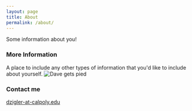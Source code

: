 ```yaml
---
layout: page
title: About
permalink: /about/
---
```


Some information about you!

### More Information

A place to include any other types of information that you'd like to include about yourself.
![Dave gets pied]({{site.baseurl}}/images/PieAProf4.jpg)

### Contact me

[dzigler-at-calpoly.edu](mailto:dzigler@calpoly.edu)
